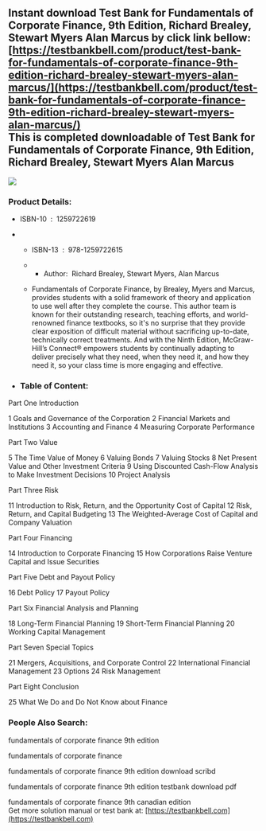 Instant download **Test Bank for Fundamentals of Corporate Finance, 9th Edition, Richard Brealey, Stewart Myers Alan Marcus** by click link bellow:  
[https://testbankbell.com/product/test-bank-for-fundamentals-of-corporate-finance-9th-edition-richard-brealey-stewart-myers-alan-marcus/](https://testbankbell.com/product/test-bank-for-fundamentals-of-corporate-finance-9th-edition-richard-brealey-stewart-myers-alan-marcus/)  
This is completed downloadable of Test Bank for Fundamentals of Corporate Finance, 9th Edition, Richard Brealey, Stewart Myers Alan Marcus
------------------------------------------------------------------------------------------------------------------------------------------


![](https://testbankbell.com/wp-content/uploads/2023/05/9781259722615_TestBank.jpeg)
### Product Details:


* ISBN-10 ‏ : ‎ 1259722619
* * ISBN-13 ‏ : ‎ 978-1259722615
  * * Author:  Richard Brealey, Stewart Myers, Alan Marcus
   
  * Fundamentals of Corporate Finance, by Brealey, Myers and Marcus, provides students with a solid framework of theory and application to use well after they complete the course. This author team is known for their outstanding research, teaching efforts, and world-renowned finance textbooks, so it's no surprise that they provide clear exposition of difficult material without sacrificing up-to-date, technically correct treatments. And with the Ninth Edition, McGraw-Hill’s Connect® empowers students by continually adapting to deliver precisely what they need, when they need it, and how they need it, so your class time is more engaging and effective.
 
* ### Table of Content:

Part One Introduction

1 Goals and Governance of the Corporation
2 Financial Markets and Institutions
3 Accounting and Finance
4 Measuring Corporate Performance

Part Two Value

5 The Time Value of Money
6 Valuing Bonds
7 Valuing Stocks
8 Net Present Value and Other Investment Criteria
9 Using Discounted Cash-Flow Analysis to Make Investment Decisions
10 Project Analysis

Part Three Risk

11 Introduction to Risk, Return, and the Opportunity Cost of Capital
12 Risk, Return, and Capital Budgeting
13 The Weighted-Average Cost of Capital and Company Valuation

Part Four Financing

14 Introduction to Corporate Financing
15 How Corporations Raise Venture Capital and Issue Securities

Part Five Debt and Payout Policy

16 Debt Policy
17 Payout Policy

Part Six Financial Analysis and Planning

18 Long-Term Financial Planning
19 Short-Term Financial Planning
20 Working Capital Management

Part Seven Special Topics

21 Mergers, Acquisitions, and Corporate Control
22 International Financial Management
23 Options
24 Risk Management

Part Eight Conclusion

25 What We Do and Do Not Know about Finance


 ### People Also Search:


 fundamentals of corporate finance 9th edition

 fundamentals of corporate finance

 fundamentals of corporate finance 9th edition download scribd

 fundamentals of corporate finance 9th edition testbank download pdf

 fundamentals of corporate finance 9th canadian edition  
  Get more solution manual or test bank at: [https://testbankbell.com](https://testbankbell.com)
